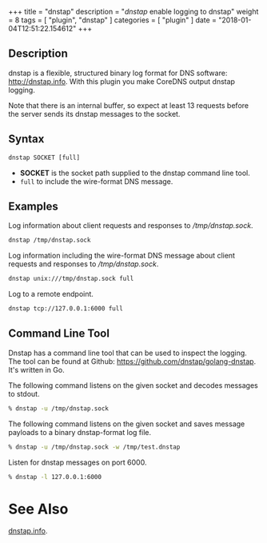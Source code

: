+++
title = "dnstap"
description = "*dnstap* enable logging to dnstap"
weight = 8
tags = [ "plugin", "dnstap" ]
categories = [ "plugin" ]
date = "2018-01-04T12:51:22.154612"
+++

## Description

dnstap is a flexible, structured binary log format for DNS software: http://dnstap.info. With this
plugin you make CoreDNS output dnstap logging.

Note that there is an internal buffer, so expect at least 13 requests before the server sends its
dnstap messages to the socket.

## Syntax

~~~ txt
dnstap SOCKET [full]
~~~

* **SOCKET** is the socket path supplied to the dnstap command line tool.
* `full` to include the wire-format DNS message.

## Examples

Log information about client requests and responses to */tmp/dnstap.sock*.

~~~ txt
dnstap /tmp/dnstap.sock
~~~

Log information including the wire-format DNS message about client requests and responses to */tmp/dnstap.sock*.

~~~ txt
dnstap unix:///tmp/dnstap.sock full
~~~

Log to a remote endpoint.

~~~ txt
dnstap tcp://127.0.0.1:6000 full
~~~

## Command Line Tool

Dnstap has a command line tool that can be used to inspect the logging. The tool can be found
at Github: <https://github.com/dnstap/golang-dnstap>. It's written in Go.

The following command listens on the given socket and decodes messages to stdout.

~~~ sh
% dnstap -u /tmp/dnstap.sock
~~~

The following command listens on the given socket and saves message payloads to a binary dnstap-format log file.

~~~ sh
% dnstap -u /tmp/dnstap.sock -w /tmp/test.dnstap
~~~

Listen for dnstap messages on port 6000.

~~~ sh
% dnstap -l 127.0.0.1:6000
~~~

# See Also

[dnstap.info](http://dnstap.info).
